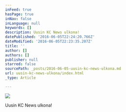 ```yaml
---
inFeed: true
hasPage: true
inNav: false
inLanguage: null
keywords: []
description: Uusin KC News ulkona!
datePublished: '2016-06-05T22:24:20.766Z'
dateModified: '2016-06-05T22:23:35.207Z'
title: ''
author: []
authors: []
publisher: null
starred: false
sourcePath: _posts/2016-06-05-uusin-kc-news-ulkona.md
url: uusin-kc-news-ulkona/index.html
_type: Article

---
```

![](https://the-grid-user-content.s3-us-west-2.amazonaws.com/25a3e535-7f67-423d-96c3-e2185578bbed.jpg)

Uusin KC News ulkona!